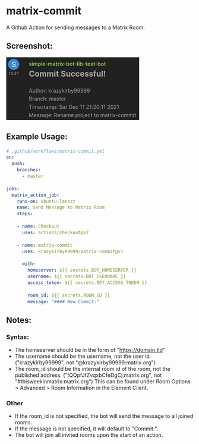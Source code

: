 # matrix-commit
A Github Action for sending messages to a Matrix Room.

## Screenshot:
![Example Image](./example.png)

## Example Usage:
```yaml
# .github/workflows/matrix-commit.yml
on:
  push:
    branches:
      - master

jobs:
  matrix_action_job:
    runs-on: ubuntu-latest
    name: Send Message to Matrix Room
    steps:

    - name: Checkout
      uses: actions/checkout@v2

    - name: matrix-commit
      uses: krazykirby99999/matrix-commit@v1

      with:
        homeserver: ${{ secrets.BOT_HOMESERVER }}
        username: ${{ secrets.BOT_USERNAME }}
        access_token: ${{ secrets.BOT_ACCESS_TOKEN }}

        room_id: ${{ secrets.ROOM_ID }}
        message: "#### New Commit:"

```

## Notes:

### Syntax:
- The homeserver should be in the form of "https://domain.tld"
- The username should be the username, not the user id. ("krazykirby99999", not "@krazykirby99999:matrix.org")
- The room_id should be the internal room id of the room, not the published address. ("!QQpfJfZvqxbCfeDgCj:matrix.org", not "#thisweekinmatrix:matrix.org") This can be found under Room Options > Advanced > Room Information in the Element Client.

### Other
- If the room_id is not specified, the bot will send the message to all joined rooms.
- If the message is not specified, it will default to "Commit:".
- The bot will join all invited rooms upon the start of an action.